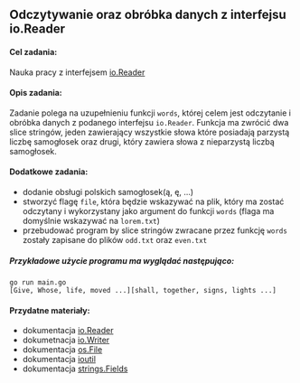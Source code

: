 ## Odczytywanie oraz obróbka danych z interfejsu io.Reader
 
#### Cel zadania: 
  Nauka pracy z interfejsem [io.Reader](https://golang.org/pkg/io/#Reader)

#### Opis zadania:
  Zadanie polega na uzupełnieniu funkcji `words`, której celem jest odczytanie i obróbka danych z podanego interfejsu `io.Reader`. 
  Funkcja ma zwrócić dwa slice stringów, jeden zawierający wszystkie słowa które posiadają parzystą liczbę samogłosek oraz drugi, który zawiera słowa z nieparzystą liczbą samogłosek.

#### Dodatkowe zadania:
  - dodanie obsługi polskich samogłosek(ą, ę, ...)
  - stworzyć flagę `file`, która będzie wskazywać na plik, który ma zostać odczytany i wykorzystany jako argument do funkcji `words` (flaga ma domyślnie wskazywać na `lorem.txt`)
  - przebudować program by slice stringów zwracane przez funkcję `words` zostały zapisane do plików `odd.txt` oraz `even.txt`

##### Przykładowe użycie programu ma wyglądać następująco:
  ```
  go run main.go
  [Give, Whose, life, moved ...][shall, together, signs, lights ...]
  ```

#### Przydatne materiały:
  - dokumentacja [io.Reader](https://golang.org/pkg/io/#Reader)
  - dokumetnacja [io.Writer](https://golang.org/pkg/io/#Writer)
  - dokumentacja [os.File](https://golang.org/pkg/os/#File)
  - dokumentacja [ioutil](https://golang.org/pkg/io/ioutil/)
  - dokumentacja [strings.Fields](https://golang.org/pkg/strings/#Fields)
